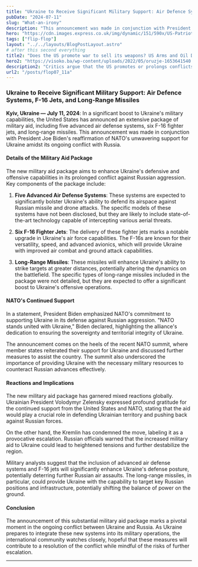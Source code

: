 ```yaml
---
title: "Ukraine to Receive Significant Military Support: Air Defence Systems, F-16 Jets, and Long-Range Missiles"
pubDate: "2024-07-11"
slug: "What-an-irony"
description: "This announcement was made in conjunction with President Joe Biden's reaffirmation of NATO's unwavering support for Ukraine amidst its ongoing conflict with Russia."
hero: "https://cdn.images.express.co.uk/img/dynamic/151/590x/US-Patriot-Biden-Ukraine-Poland-1578648.webp?r=1646986317347"
tags: ["flip-flop"]
layout: "../../layouts/BlogPostLayout.astro"
# after this second everything
title2: "Does the US promote war to sell its weapons? US Arms and Oil Deals in Conflict Zones"
hero2: "https://visoko.ba/wp-content/uploads/2022/05/oruzje-1653641540.jpg"
description2: "Critics argue that the US promotes or prolongs conflicts to sustain its arms sales and secure access to oil resources."
url2: "/posts/flop07_11a"
---
```

### Ukraine to Receive Significant Military Support: Air Defence Systems, F-16 Jets, and Long-Range Missiles

**Kyiv, Ukraine — July 11, 2024**: In a significant boost to Ukraine's military capabilities, the United States has announced an extensive package of military aid, including five advanced air defense systems, six F-16 fighter jets, and long-range missiles. This announcement was made in conjunction with President Joe Biden's reaffirmation of NATO's unwavering support for Ukraine amidst its ongoing conflict with Russia.

#### Details of the Military Aid Package

The new military aid package aims to enhance Ukraine's defensive and offensive capabilities in its prolonged conflict against Russian aggression. Key components of the package include:

1. **Five Advanced Air Defense Systems**: These systems are expected to significantly bolster Ukraine's ability to defend its airspace against Russian missile and drone attacks. The specific models of these systems have not been disclosed, but they are likely to include state-of-the-art technology capable of intercepting various aerial threats.

2. **Six F-16 Fighter Jets**: The delivery of these fighter jets marks a notable upgrade in Ukraine's air force capabilities. The F-16s are known for their versatility, speed, and advanced avionics, which will provide Ukraine with improved air combat and ground attack capabilities.

3. **Long-Range Missiles**: These missiles will enhance Ukraine's ability to strike targets at greater distances, potentially altering the dynamics on the battlefield. The specific types of long-range missiles included in the package were not detailed, but they are expected to offer a significant boost to Ukraine's offensive operations.

#### NATO's Continued Support

In a statement, President Biden emphasized NATO's commitment to supporting Ukraine in its defense against Russian aggression. "NATO stands united with Ukraine," Biden declared, highlighting the alliance's dedication to ensuring the sovereignty and territorial integrity of Ukraine.

The announcement comes on the heels of the recent NATO summit, where member states reiterated their support for Ukraine and discussed further measures to assist the country. The summit also underscored the importance of providing Ukraine with the necessary military resources to counteract Russian advances effectively.

#### Reactions and Implications

The new military aid package has garnered mixed reactions globally. Ukrainian President Volodymyr Zelensky expressed profound gratitude for the continued support from the United States and NATO, stating that the aid would play a crucial role in defending Ukrainian territory and pushing back against Russian forces.

On the other hand, the Kremlin has condemned the move, labeling it as a provocative escalation. Russian officials warned that the increased military aid to Ukraine could lead to heightened tensions and further destabilize the region.

Military analysts suggest that the inclusion of advanced air defense systems and F-16 jets will significantly enhance Ukraine's defense posture, potentially deterring further Russian air assaults. The long-range missiles, in particular, could provide Ukraine with the capability to target key Russian positions and infrastructure, potentially shifting the balance of power on the ground.

#### Conclusion

The announcement of this substantial military aid package marks a pivotal moment in the ongoing conflict between Ukraine and Russia. As Ukraine prepares to integrate these new systems into its military operations, the international community watches closely, hopeful that these measures will contribute to a resolution of the conflict while mindful of the risks of further escalation.

---
